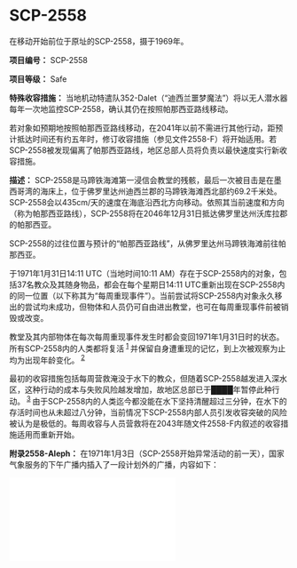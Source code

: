 # SCP-2558
                        




在移动开始前位于原址的SCP-2558，摄于1969年。



**项目编号：** SCP-2558

**项目等级：** Safe

**特殊收容措施：** 当地机动特遣队352-Dalet（“迪西兰噩梦魔法”）将以无人潜水器每年一次地监控SCP-2558，确认其仍在按照帕那西亚路线移动。

若对象如预期地按照帕那西亚路线移动，在2041年以前不需进行其他行动，距预计抵达时间还有约五年时，修订收容措施（参见文件2558-F）将开始适用。若SCP-2558被发现偏离了帕那西亚路线，地区总部人员将负责以最快速度实行新收容措施。

**描述：** SCP-2558是马蹄铁海滩第一浸信会教堂的残骸，最后一次被目击是在墨西哥湾的海床上，位于佛罗里达州迪西兰郡的马蹄铁海滩西北部约69.2千米处。SCP-2558会以435cm/天的速度在海底沿西北方向移动。依照其当前速度和方向（称为帕那西亚路线），SCP-2558将在2046年12月31日抵达佛罗里达州沃库拉郡的帕那西亚。



SCP-2558的过往位置与预计的“帕那西亚路线”，从佛罗里达州马蹄铁海滩前往帕那西亚。



于1971年1月31日14:11 UTC（当地时间10:11 AM）存在于SCP-2558内的对象，包括37名教众及其随身物品，都会在每个星期日14:11 UTC重新出现在SCP-2558内的同一位置（以下称其为“每周重现事件”）。当前尝试将SCP-2558内对象永久移出的尝试均未成功，但物体和人员仍可自由进出教堂，也可在每周重现事件前被销毁或改变。

教堂及其内部物体在每次每周重现事件发生时都会变回1971年1月31日时的状态。所有SCP-2558内的人类都将复活<sup class='footnoteref'>
 <a shape='rect' class='footnoteref' id='footnoteref-1' href='javascript:;' onclick='WIKIDOT.page.utils.scrollToReference(&apos;footnote-1&apos;)'>1</a>
</sup>并保留自身遭重现的记忆，到上次被观察为止均为出现年龄变化。<sup class='footnoteref'>
 <a shape='rect' class='footnoteref' id='footnoteref-2' href='javascript:;' onclick='WIKIDOT.page.utils.scrollToReference(&apos;footnote-2&apos;)'>2</a>
</sup>

最初的收容措施包括每周营救淹没于水下的教众，但随着SCP-2558越发进入深水区，这种行动的成本与失败风险越发增加，故地区总部已于████年暂停此种行动。<sup class='footnoteref'>
 <a shape='rect' class='footnoteref' id='footnoteref-3' href='javascript:;' onclick='WIKIDOT.page.utils.scrollToReference(&apos;footnote-3&apos;)'>3</a>
</sup>由于SCP-2558内的人类迄今都没能在水下坚持清醒超过三分钟，在水下的存活时间也从未超过八分钟，当前情况下SCP-2558内部人员引发收容突破的风险被认为是极低的。每周收容与人员营救将在2043年随文件2558-F内叙述的收容措施适用而重新开始。

**附录2558-Aleph：** 
在1971年1月3日（SCP-2558开始异常活动的前一天），国家气象服务的下午广播内插入了一段计划外的广播，内容如下：

<iframe frameborder='0' scrolling='auto' class='html-block-iframe' src='/scp-2558/html/be0b024009f1f943571f222b8f04a5bcf5c1f066-12756355111271111999' allowtransparency='true' />


<a shape='rect' class='collapsible-block-link' href='javascript:;'>&#26174;&#31034;&#25220;&#26412;</a>

<a shape='rect' class='collapsible-block-link' href='javascript:;'>&#38544;&#34255;&#25220;&#26412;</a>


<pre>
<code>&#36825;&#31181;&#26377;&#23475;&#22825;&#27668;&#27491;&#22312;&#21521;&#35199;&#21271;&#20315;&#32599;&#37324;&#36798;&#31227;&#21160;...&#21335;&#20122;&#25289;&#24052;&#39532;&#24030;&#21644;&#27607;&#37051;&#27700;&#22495;&#12290;

.&#31532;&#19968;&#22825;...&#20170;&#26202;...

&#38453;&#38632;&#30340;&#33539;&#22260;&#23558;&#22312;&#22812;&#26202;&#26102;&#38388;&#32467;&#26463;&#21518;&#25193;&#23637;
&#20020;&#28023;&#27700;&#22495;&#20250;&#20986;&#29616;&#23569;&#35768;&#38647;&#26292;&#12290;&#23569;&#35768;&#38453;&#38632;&#22312;&#28165;&#26216;&#36827;&#20837;&#20020;&#28023;&#37089;&#65292;&#21487;&#33021;&#36896;&#25104;&#23616;&#37096;&#26292;&#38632;&#12290;

.&#31532;&#20108;&#22825;...&#26143;&#26399;&#26085;

&#25105;&#26159;&#29992;&#27700;&#32473;&#20320;&#20204;&#26045;&#27927;&#65292;&#21483;&#20320;&#20204;&#24724;&#25913;&#65307;&#20294;&#37027;&#22312;&#25105;&#20197;&#21518;&#26469;&#30340;&#65292;&#33021;&#21147;&#27604;&#25105;&#26356;&#22823;&#65292;&#25105;&#23601;&#26159;&#32473;&#20182;&#25552;&#38795;&#20063;&#19981;&#37197;&#12290;&#20182;&#35201;&#29992;&#22307;&#28789;&#19982;&#28779;&#32473;&#20320;&#20204;&#26045;&#27927;&#12290;

.&#31532;&#19977;&#22825;&#21040;&#31532;&#19971;&#22825;...&#26143;&#26399;&#19968;&#21040;&#26143;&#26399;&#20116;&#12290;

&#26143;&#26399;&#20116;&#21487;&#33021;&#25193;&#25955;&#24615;&#20986;&#29616;&#22823;&#37327;&#38647;&#26292;&#65292;&#25345;&#32493;&#21040;&#19979;&#21608;&#26089;&#20123;&#26102;&#20505;&#12290;&#26368;&#22823;&#35268;&#27169;&#30340;&#39118;&#26292;&#20250;&#22312;&#21608;&#20116;&#31359;&#36807;&#20869;&#38470;&#22320;&#21306;&#12290;&#37096;&#20998;&#39118;&#26292;&#21487;&#33021;&#20250;&#21313;&#20998;&#24378;&#28872;&#65292;&#38500;&#20102;&#23616;&#37096;&#26292;&#38632;&#22806;&#36824;&#21487;&#33021;&#26377;&#22823;&#37327;&#38378;&#30005;&#12290;&#28982;&#21518;&#26159;&#38453;&#39118;&#12290;</code>
</pre>



对当时NWS人员的采访中没有发现该播报的来源，后续在该地区出现的异常广播活动<sup class='footnoteref'>
 <a shape='rect' class='footnoteref' id='footnoteref-4' href='javascript:;' onclick='WIKIDOT.page.utils.scrollToReference(&apos;footnote-4&apos;)'>4</a>
</sup>显示十字市的风信子教团（兴起于1970年代并持续至今的反新教徒超常活动潮的一部分）参与了SCP-2558的创造。


脚注
<a shape='rect' href='javascript:;' onclick='WIKIDOT.page.utils.scrollToReference(&apos;footnoteref-1&apos;)'>1</a>. 最后一个一直存活到下次每周重现事件的人员是████，在SCP-2558抵达███m深、营救行动暂停前。
<a shape='rect' href='javascript:;' onclick='WIKIDOT.page.utils.scrollToReference(&apos;footnoteref-2&apos;)'>2</a>. 在每周重现事件前放置在SCP-2558内的物体（包括活体）会被消灭或移走。上述物体均未能被寻回，包括████。
<a shape='rect' href='javascript:;' onclick='WIKIDOT.page.utils.scrollToReference(&apos;footnoteref-3&apos;)'>3</a>. 要查阅最近对政策变动的争论，参见基金会伦理委员会意见1405.22（1998年6月8日）（匿名，“Lewis Robinson牧师的一千次死亡：关于一位不断溺死的浸信会教徒的伦理”）和基金会伦理委员会会议记录7561.05（1998年9月4日）。
<a shape='rect' href='javascript:;' onclick='WIKIDOT.page.utils.scrollToReference(&apos;footnoteref-4&apos;)'>4</a>. John “Jallit” O’June，“美国南部小型同行组织使用的常规暗号和通信方式”《外勤工作：SCP基金会期刊》（1999）：311。



« [SCP-2557](/scp-2557) | SCP-2558 | <a shape='rect' class='newpage' href='/scp-2559'>SCP-2559</a> »





                    